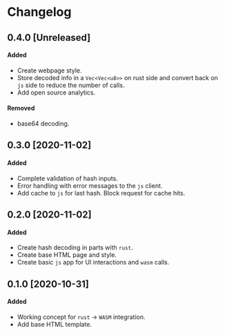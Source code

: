 # Changelog

## 0.4.0 [Unreleased]
#### Added
- Create webpage style.
- Store decoded info in a `Vec<Vec<u8>>` on rust side and convert back on `js` side to reduce the number of calls.
- Add open source analytics.

#### Removed
- base64 decoding.

## 0.3.0 [2020-11-02]
#### Added
- Complete validation of hash inputs.
- Error handling with error messages to the `js` client.
- Add cache to `js` for last hash. Block request for cache hits.

## 0.2.0 [2020-11-02]
#### Added
- Create hash decoding in parts with `rust`.
- Create base HTML page and style.
- Create basic `js` app for UI interactions and `wasm` calls.

## 0.1.0 [2020-10-31]
#### Added
- Working concept for `rust` -> `WASM` integration.
- Add base HTML template.
